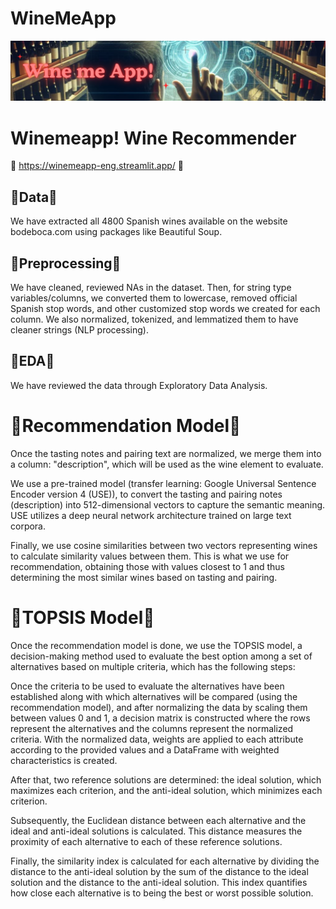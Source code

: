 # WineMeApp
![This is an alt text.](https://github.com/ivanpgdata/WineMeApp/blob/main/WineMeApp/images/banner_img.jpg?raw=true "This is a sample image.")

# Winemeapp! Wine Recommender

🍷 https://winemeapp-eng.streamlit.app/ 🍷

## 🍇Data🍇
We have extracted all 4800 Spanish wines available on the website bodeboca.com using packages like Beautiful Soup.

## 🍇Preprocessing🍇

We have cleaned, reviewed NAs in the dataset. Then, for string type variables/columns, we converted them to lowercase, removed official Spanish stop words, and other customized stop words we created for each column. We also normalized, tokenized, and lemmatized them to have cleaner strings (NLP processing).

## 🍇EDA🍇
We have reviewed the data through Exploratory Data Analysis.

# 🍷Recommendation Model🍷
Once the tasting notes and pairing text are normalized, we merge them into a column: "description", which will be used as the wine element to evaluate.

We use a pre-trained model (transfer learning: Google Universal Sentence Encoder version 4 (USE)), to convert the tasting and pairing notes (description) into 512-dimensional vectors to capture the semantic meaning. USE utilizes a deep neural network architecture trained on large text corpora.

Finally, we use cosine similarities between two vectors representing wines to calculate similarity values between them. This is what we use for recommendation, obtaining those with values closest to 1 and thus determining the most similar wines based on tasting and pairing.

# 🍷TOPSIS Model🍷

Once the recommendation model is done, we use the TOPSIS model, a decision-making method used to evaluate the best option among a set of alternatives based on multiple criteria, which has the following steps:

Once the criteria to be used to evaluate the alternatives have been established along with which alternatives will be compared (using the recommendation model), and after normalizing the data by scaling them between values ​​0 and 1, a decision matrix is ​​constructed where the rows represent the alternatives and the columns represent the normalized criteria. With the normalized data, weights are applied to each attribute according to the provided values and a DataFrame with weighted characteristics is created.

After that, two reference solutions are determined: the ideal solution, which maximizes each criterion, and the anti-ideal solution, which minimizes each criterion.

Subsequently, the Euclidean distance between each alternative and the ideal and anti-ideal solutions is calculated. This distance measures the proximity of each alternative to each of these reference solutions.

Finally, the similarity index is calculated for each alternative by dividing the distance to the anti-ideal solution by the sum of the distance to the ideal solution and the distance to the anti-ideal solution. This index quantifies how close each alternative is to being the best or worst possible solution.
